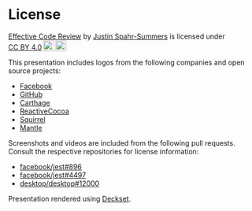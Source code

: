 # License

<p xmlns:cc="http://creativecommons.org/ns#" xmlns:dct="http://purl.org/dc/terms/"><a property="dct:title" rel="cc:attributionURL" href="https://github.com/jspahrsummers/effective-code-review">Effective Code Review</a> by <a rel="cc:attributionURL dct:creator" property="cc:attributionName" href="https://jspahrsummers.com">Justin Spahr-Summers</a> is licensed under <a href="http://creativecommons.org/licenses/by/4.0/?ref=chooser-v1" target="_blank" rel="license noopener noreferrer" style="display:inline-block;">CC BY 4.0<img style="height:22px!important;margin-left:3px;vertical-align:text-bottom;" src="https://mirrors.creativecommons.org/presskit/icons/cc.svg?ref=chooser-v1"><img style="height:22px!important;margin-left:3px;vertical-align:text-bottom;" src="https://mirrors.creativecommons.org/presskit/icons/by.svg?ref=chooser-v1"></a></p>

This presentation includes logos from the following companies and open source projects:

* [Facebook](https://en.facebookbrand.com/facebookapp/)
* [GitHub](https://github.com/logos)
* [Carthage](https://github.com/Carthage/Carthage/tree/9a3d1799ba8f8b9e2d4514cfa53a2cca6064136e/Logo)
* [ReactiveCocoa](https://github.com/ReactiveCocoa/ReactiveCocoa/tree/376f98e9341bfe4daba01909d51acf47fde456d7/Logo)
* [Squirrel](https://github.com/Squirrel)
* [Mantle](https://github.com/Mantle/Mantle/issues/201)

Screenshots and videos are included from the following pull requests. Consult the respective repositories for license information:

* [facebook/jest#896](https://github.com/facebook/jest/pull/896)
* [facebook/jest#4497](https://github.com/facebook/jest/pull/4497)
* [desktop/desktop#12000](https://github.com/desktop/desktop/pull/12000)

Presentation rendered using [Deckset](https://www.deckset.com).
